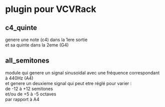 # plugin pour VCVRack

## c4_quinte
genere une note (c4) dans la 1ere sortie  
et sa quinte dans la 2eme (G4)

## all_semitones
module qui genere un signal sinusoidal avec une fréquence correspondant à 440Hz (A4)  
et genere un deuxieme signal qui peut etre réglé pour varier :  
de -12 à +12 semitones  
et/ou de +5 à -5 octaves  
par rapport à A4

